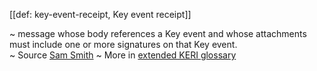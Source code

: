 [[def: key-event-receipt, Key event receipt]]

~ message whose body references a Key event and whose attachments must include one or more signatures on that Key event.   
~ Source [Sam Smith](https://github.com/WebOfTrust/ietf-keri/blob/main/draft-ssmith-keri.md#basic-terminology)
~ More in <a href="https://weboftrust.github.io/WOT-terms/docs/glossary/key-event-receipt">extended KERI glossary</a>
